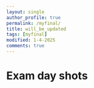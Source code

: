 ```yaml
---
layout: single
author_profile: true
permalink: /myfinal/
title: will_be_updated
tags: [myfinal]
modified: 1-4-2025
comments: true
---
```


# Exam day shots
